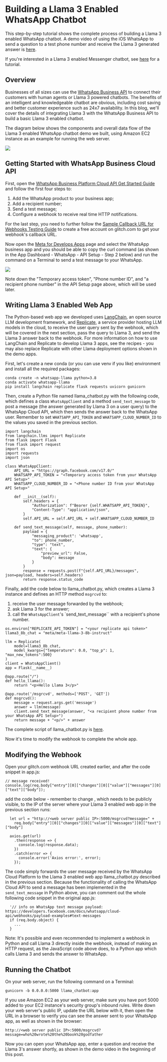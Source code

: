 # Building a Llama 3 Enabled WhatsApp Chatbot

This step-by-step tutorial shows the complete process of building a Llama 3 enabled WhatsApp chatbot. A demo video of using the iOS WhatsApp to send a question to a test phone number and receive the Llama 3 generated answer is [here](https://drive.google.com/file/d/1fZDaOsvyE1yrNGETV-e0SvL14BYeAI6R/view).

If you're interested in a Llama 3 enabled Messenger chatbot, see [here](../messenger_chatbot/messenger_llama3.md) for a tutorial.

## Overview

Businesses of all sizes can use the [WhatsApp Business API](https://developers.facebook.com/docs/whatsapp/cloud-api/overview) to connect their customers with human agents or Llama 3 powered chatbots. The benefits of an intelligent and knowledgeable chatbot are obvious, including cost saving and better customer experience such as 24x7 availability. In this blog, we'll cover the details of integrating Llama 3 with the WhatsApp Business API to build a basic Llama 3 enabled chatbot.

The diagram below shows the components and overall data flow of the Llama 3 enabled WhatsApp chatbot demo we built, using Amazon EC2 instance as an example for running the web server.

![](../../../src/docs/img/whatsapp_llama_arch.jpg)

## Getting Started with WhatsApp Business Cloud API

First, open the [WhatsApp Business Platform Cloud API Get Started Guide](https://developers.facebook.com/docs/whatsapp/cloud-api/get-started#set-up-developer-assets) and follow the first four steps to:

1. Add the WhatsApp product to your business app;
2. Add a recipient number;
3. Send a test message;
4. Configure a webhook to receive real time HTTP notifications.

For the last step, you need to further follow the [Sample Callback URL for Webhooks Testing Guide](https://developers.facebook.com/docs/whatsapp/sample-app-endpoints) to create a free account on glitch.com to get your webhook's callback URL.

Now open the [Meta for Develops Apps](https://developers.facebook.com/apps/) page and select the WhatsApp business app and you should be able to copy the curl command (as shown in the App Dashboard - WhatsApp - API Setup - Step 2 below) and run the command on a Terminal to send a test message to your WhatsApp.

![](../../../src/docs/img/whatsapp_dashboard.jpg)

Note down the "Temporary access token", "Phone number ID", and "a recipient phone number" in the API Setup page above, which will be used later.

## Writing Llama 3 Enabled Web App

The Python-based web app we developed uses [LangChain](https://www.langchain.com/), an open source LLM development framework, and [Replicate](https://replicate.com/), a service provider hosting LLM models in the cloud, to receive the user query sent by the webhook, which will be covered in the next section, pass the query to Llama 3, and send the Llama 3 answer back to the webhook. For more information on how to use LangChain and Replicate to develop Llama 3 apps, see the recipes - you may also replace Replicate with other Llama deployment options shown in the demo apps.

First, let's create a new conda (or you can use venv if you like) environment and install all the required packages:

```
conda create -n whatsapp-llama python=3.8
conda activate whatsapp-llama
pip install langchain replicate flask requests uvicorn gunicorn
```

Then, create a Python file named llama_chatbot.py with the following code, which defines a class `WhatsAppClient` and a method `send_text_message` to post a message (the answer generated by Llama 3 on a user query) to the WhatsApp Cloud API, which then sends the answer back to the WhatsApp user. Remember to set `WHATSAPP_API_TOKEN` and `WHATSAPP_CLOUD_NUMBER_ID` to the values you saved in the previous section.

```
import langchain
from langchain.llms import Replicate
from flask import Flask
from flask import request
import os
import requests
import json

class WhatsAppClient:
    API_URL = "https://graph.facebook.com/v17.0/"
    WHATSAPP_API_TOKEN = "<Temporary access token from your WhatsApp API Setup>"
    WHATSAPP_CLOUD_NUMBER_ID = "<Phone number ID from your WhatsApp API Setup>"

    def __init__(self):
        self.headers = {
            "Authorization": f"Bearer {self.WHATSAPP_API_TOKEN}",
            "Content-Type": "application/json",
        }
        self.API_URL = self.API_URL + self.WHATSAPP_CLOUD_NUMBER_ID

    def send_text_message(self, message, phone_number):
        payload = {
            "messaging_product": 'whatsapp',
            "to": phone_number,
            "type": "text",
            "text": {
                "preview_url": False,
                "body": message
            }
        }
        response = requests.post(f"{self.API_URL}/messages", json=payload, headers=self.headers)
        return response.status_code
```

Finally, add the code below to llama_chatbot.py, which creates a Llama 3 instance and defines an HTTP method `msgrcvd` to:
1. receive the user message forwarded by the webhook;
2. ask Llama 3 for the answer;
3. call the `WhatsAppClient`'s `send_text_message`` with a recipient's phone number.

```
os.environ["REPLICATE_API_TOKEN"] = "<your replicate api token>"
llama3_8b_chat = "meta/meta-llama-3-8b-instruct"

llm = Replicate(
    model=llama3_8b_chat,
    model_kwargs={"temperature": 0.0, "top_p": 1, "max_new_tokens":500}
)
client = WhatsAppClient()
app = Flask(__name__)

@app.route("/")
def hello_llama():
    return "<p>Hello Llama 3</p>"

@app.route('/msgrcvd', methods=['POST', 'GET'])
def msgrcvd():
    message = request.args.get('message')
    answer = llm(message)
    client.send_text_message(answer, "<a recipient phone number from your WhatsApp API Setup>")
    return message + "<p/>" + answer
```

The complete script of llama_chatbot.py is [here](llama_chatbot.py).

Now it's time to modify the webhook to complete the whole app.

## Modifying the Webhook

Open your glitch.com webhook URL created earlier, and after the code snippet in app.js:

```
// message received!
console.log(req.body["entry"][0]["changes"][0]["value"]["messages"][0]["text"]["body"]);
```

add the code below - remember to change <web server public IP>, which needs to be publicly visible, to the IP of the server where your Llama 3 enabled web app in the previous section runs:

```
  let url = "http://<web server public IP>:5000/msgrcvd?message=" +
    req.body["entry"][0]["changes"][0]["value"]["messages"][0]["text"]["body"]

  axios.get(url)
    .then(response => {
      console.log(response.data);
    })
    .catch(error => {
      console.error('Axios error:', error);
    });
```

The code simply forwards the user message received by the WhatsApp Cloud Platform to the Llama 3 enabled web app llama_chatbot.py described in the previous section. Because the functionality of calling the WhatsApp Cloud API to send  a message has been implemented in the `send_text_message` in Python above, you can comment out the whole following code snippet in the original app.js:

```
  '// info on WhatsApp text message payload: https://developers.facebook.com/docs/whatsapp/cloud-api/webhooks/payload-examples#text-messages
  if (req.body.object) {
    ...
  }
```

Note: It's possible and even recommended to implement a webhook in Python and call Llama 3 directly inside the webhook, instead of making an HTTP request, as the JavaScript code above does, to a Python app which calls Llama 3 and sends the answer to WhatsApp.

## Running the Chatbot

On your web server, run the following command on a Terminal:

```
gunicorn -b 0.0.0.0:5000 llama_chatbot:app
```

If you use Amazon EC2 as your web server, make sure you have port 5000 added to your EC2 instance's security group's inbound rules. Write down your web server's public IP, update the URL below with it, then open the URL in a browser to verify you can see the answer sent to your WhatsApp app, as well as shown in the browser:

```
http://<web server public IP>:5000/msgrcvd?message=who%20wrote%20the%20book%20godfather
```

Now you can open your WhatsApp app, enter a question and receive the Llama 3's answer shortly, as shown in the demo video in the beginning of this post.
